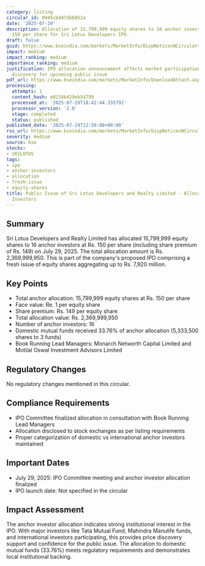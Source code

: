 ```yaml
---
category: listing
circular_id: 0945cbd47dbb852a
date: '2025-07-29'
description: Allocation of 15,799,999 equity shares to 16 anchor investors at Rs.
  150 per share for Sri Lotus Developers IPO.
draft: false
guid: https://www.bseindia.com/markets/MarketInfo/DispNoticesNCirculars.aspx?Noticeid={4CAACE4E-E3E2-443E-9B2C-CFD4E5521904}&noticeno=20250729-41&dt=07/29/2025&icount=41&totcount=71&flag=0
impact: medium
impact_ranking: medium
importance_ranking: medium
justification: IPO allocation announcement affects market participation and price
  discovery for upcoming public issue
pdf_url: https://www.bseindia.com/markets/MarketInfo/DownloadAttach.aspx?id=20250729-41&attachedId=976a8ba7-05e9-44b5-82a5-fdd1d012b637
processing:
  attempts: 1
  content_hash: e0234b429eb54799
  processed_at: '2025-07-29T18:42:44.335791'
  processor_version: '2.0'
  stage: completed
  status: published
published_date: '2025-07-29T12:59:08+00:00'
rss_url: https://www.bseindia.com/markets/MarketInfo/DispNoticesNCirculars.aspx?Noticeid={4CAACE4E-E3E2-443E-9B2C-CFD4E5521904}&noticeno=20250729-41&dt=07/29/2025&icount=41&totcount=71&flag=0
severity: medium
source: bse
stocks:
- SRILOTUS
tags:
- ipo
- anchor-investors
- allocation
- fresh-issue
- equity-shares
title: Public Issue of Sri Lotus Developers and Realty Limited - Allocation to Anchor
  Investors
---
```


## Summary

Sri Lotus Developers and Realty Limited has allocated 15,799,999 equity shares to 16 anchor investors at Rs. 150 per share (including share premium of Rs. 149) on July 29, 2025. The total allocation amount is Rs. 2,369,999,950. This is part of the company's proposed IPO comprising a fresh issue of equity shares aggregating up to Rs. 7,920 million.

## Key Points

- Total anchor allocation: 15,799,999 equity shares at Rs. 150 per share
- Face value: Re. 1 per equity share
- Share premium: Rs. 149 per equity share
- Total allocation value: Rs. 2,369,999,950
- Number of anchor investors: 16
- Domestic mutual funds received 33.76% of anchor allocation (5,333,500 shares to 3 funds)
- Book Running Lead Managers: Monarch Networth Capital Limited and Motilal Oswal Investment Advisors Limited

## Regulatory Changes

No regulatory changes mentioned in this circular.

## Compliance Requirements

- IPO Committee finalized allocation in consultation with Book Running Lead Managers
- Allocation disclosed to stock exchanges as per listing requirements
- Proper categorization of domestic vs international anchor investors maintained

## Important Dates

- July 29, 2025: IPO Committee meeting and anchor investor allocation finalized
- IPO launch date: Not specified in the circular

## Impact Assessment

The anchor investor allocation indicates strong institutional interest in the IPO. With major investors like Tata Mutual Fund, Mahindra Manulife funds, and international investors participating, this provides price discovery support and confidence for the public issue. The allocation to domestic mutual funds (33.76%) meets regulatory requirements and demonstrates local institutional backing.